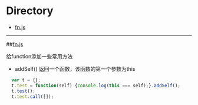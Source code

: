 # Directory
- [fn.js](#fnjs)

---

##[fn.js](./fn.js)

给function添加一些常用方法

- addSelf()
返回一个函数，该函数的第一个参数为this
```js
  var t = {};
  t.test = function(self) {console.log(this === self);}.addSelf();
  t.test();
  t.test.call([]);
```
